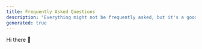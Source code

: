 ```yaml
---
title: Frequently Asked Questions
description: "Everything might not be frequently asked, but it's a good dumping ground for various information."
generated: true
---
```


Hi there :wave: